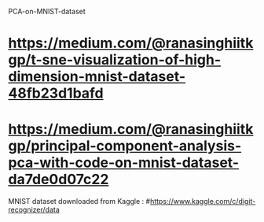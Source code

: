 PCA-on-MNIST-dataset

# https://medium.com/@ranasinghiitkgp/t-sne-visualization-of-high-dimension-mnist-dataset-48fb23d1bafd

# https://medium.com/@ranasinghiitkgp/principal-component-analysis-pca-with-code-on-mnist-dataset-da7de0d07c22

MNIST dataset downloaded from Kaggle :  #https://www.kaggle.com/c/digit-recognizer/data

